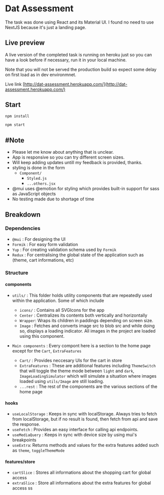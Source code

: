 # Dat Assessment

The task was done using React and its Material UI. I found no need to use NextJS because it's just a landing page.

## Live preview

A live version of the completed task is running on heroku just so you can have a look before if necessary, run it in your local machine.

Note that you will not be served the production build so expect some delay on first load as in dev environmnet.

Live link [http://dat-assessment.herokuapp.com/](http://dat-assessment.herokuapp.com/)

## Start

```cmd
npm install
```

```cmd
npm start
```

## #Note

- Please let me know about anything that is unclear.
- App is responsive so you can try different screen sizes.
- Will keep adding updates untill my feedback is provided, thanks.
- styling is done in the form
  - `Component/`
    - `Styled.js`
    - `...others.jsx`
- @mui uses @emotion for styling which provides built-in support for sass as JavaScript objects
- No testing made due to shortage of time

## Breakdown

### Dependencies

- `@mui` : For designing the UI
- `Formik` : For easy form validation
- `Yup` : For creating validation schema used by `Formik`
- `Redux` : For centralising the global state of the application such as (theme, cart informations, etc)

### Structure

#### components

- `utils/` : This folder holds utility components that are repeatedly used within the application. Some of which include

  - `icons/` : Contains all SVGIcons for the app
  - `Center` : Centralizes its contents both vertically and horizontally
  - `Wrapper`: Wraps its children in paddings depending on screen size.
  - `Image` : Fetches and converts image src to blob src and while doing so, displays a loading indicator. All images in the project are loaded using this component.

- `Main components` : Every compont here is a section to the home page except for the `Cart`, `ExtraFeatures`
  - `Cart/` : Provides neccesary UIs for the cart in store
  - `ExtraFeatures` : These are additional features including `ThemeSwitch` that will toggle the theme mode between `light` and `dark`, `ImageLoadingSimulator` which will simulate a situation where images loaded using `utils/Image` are still loading.
  - `...rest` : The rest of the components are the various sections of the home page

#### hooks

- `useLocalStorage` : Keeps in sync with localStorage. Always tries to fetch from localStorage, but if no result is found, then fetch from api and save the response.
- `useFetch` : Provides an easy interface for calling api endpoints.
- `useMediaQuery` : Keeps in sync with device size by using mui's breakpoints
- `useExtra`: Returns methods and values for the extra features added such as `theme`, `toggleThemeMode`

#### features/store

- `cartSlice` : Stores all informations about the shopping cart for global access
- `extraSlice` : Store all informations about the extra features for global access
  ss
